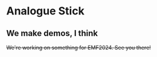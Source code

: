 # Analogue Stick
## We make demos, I think

~~We're working on something for EMF2024. See you there!~~
